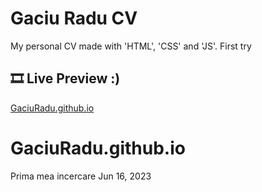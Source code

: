 # Gaciu Radu CV

My personal CV made with 'HTML', 'CSS' and 'JS'.
First try

## 🎞 Live Preview :)

[GaciuRadu.github.io](https://gaciuradu.github.io/)

# GaciuRadu.github.io

Prima mea incercare Jun 16, 2023
